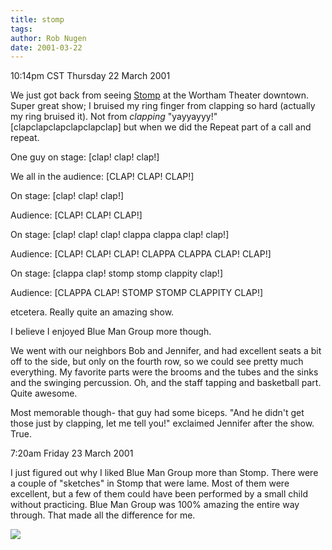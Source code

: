 ```yaml
---
title: stomp
tags: 
author: Rob Nugen
date: 2001-03-22
---
```


<title>STOMP</title>
<p class=date>10:14pm CST Thursday 22 March 2001</p>

<p>We just got back from seeing <a
href="http://www.stomponline.com">Stomp</a> at the Wortham Theater
downtown.  Super great show; I bruised my ring finger from clapping so
hard (actually my ring bruised it).  Not from <em>clapping</em>
"yayyayyy!" [clapclapclapclapclapclap] but when we did the Repeat part
of a call and repeat.</p>

<p>One guy on stage: [clap! clap! clap!]</p>

<p>We all in the audience: [CLAP! CLAP! CLAP!]</p>

<p>On stage: [clap! clap! clap!]</p>

<p>Audience: [CLAP! CLAP! CLAP!]</p>

<p>On stage: [clap! clap! clap! clappa clappa clap! clap!]</p>

<p>Audience: [CLAP! CLAP! CLAP! CLAPPA CLAPPA CLAP! CLAP!]</p>

<p>On stage: [clappa clap! stomp stomp clappity clap!]</p>

<p>Audience: [CLAPPA CLAP! STOMP STOMP CLAPPITY CLAP!]</p>

<p>etcetera.  Really quite an amazing show.</p>

<p>I believe I enjoyed Blue Man Group more though.</p>

<p>We went with our neighbors Bob and Jennifer, and had excellent
seats a bit off to the side, but only on the fourth row, so we could
see pretty much everything.  My favorite parts were the brooms and the
tubes and the sinks and the swinging percussion.  Oh, and the staff
tapping and basketball part.  Quite awesome.</p>

<p>Most memorable though- that guy had some biceps.  "And he didn't
get those just by clapping, let me tell you!" exclaimed Jennifer after
the show.  True.</p>

<p class=date>7:20am Friday 23 March 2001</p>

<p>I just figured out why I liked Blue Man Group more than Stomp.
There were a couple of "sketches" in Stomp that were lame.  Most of
them were excellent, but a few of them could have been performed by a
small child without practicing.  Blue Man Group was 100% amazing the
entire way through. That made all the difference for me.</p>

<p><img src='/images/rob/wL-ROB.gif'/></p>

